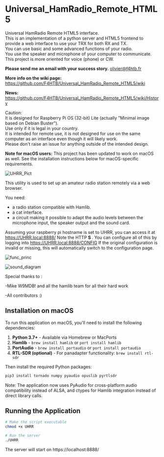 # Universal_HamRadio_Remote_HTML5
Universal HamRadio Remote HTML5 interface.  
This is an implementation of a python server and HTML5 frontend to provide a web interface to use your TRX for both RX and TX.  
You can use basic and some advanced functions of your radio.  
You use the speaker and microphone of your computer to communicate.  
This project is more oriented for voice (phone) or CW.  
  
<b>Please send me an email with your success story.</b> olivier@f4htb.fr

<b>More info on the wiki page:</b> https://github.com/F4HTB/Universal_HamRadio_Remote_HTML5/wiki
   
<b>News:</b> https://github.com/F4HTB/Universal_HamRadio_Remote_HTML5/wiki/History<br>
  
Caution:  
It is designed for Raspberry Pi OS (32-bit) Lite (actually "Minimal image based on Debian Buster").  
Use only if it is legal in your country.  
It is intended for remote use, it is not designed for use on the same computer as an interface even though it will likely work.  
Please don't raise an issue for anything outside of the intended design.

**Note for macOS users:** This project has been updated to work on macOS as well. See the installation instructions below for macOS-specific requirements.  
  
  
![UHRR_Pict](https://user-images.githubusercontent.com/18350938/99989724-e1263580-2daa-11eb-9e3e-c132d4c2d7eb.png)

This utility is used to set up an amateur radio station remotely via a web browser.

You need:
- a radio station compatible with Hamlib.
- a cat interface.
- a circuit making it possible to adapt the audio levels between the microphone input, the speaker output and the sound card.

Assuming your raspberry pi hostname is set to UHRR, you can access it at https://UHRR.local:8888/
Note the HTTP <b> S </b>.
You can configure all of this by logging into https://UHRR.local:8888/CONFIG
If the original configuration is invalid or missing, this will automatically switch to the configuration page.


![func_princ](https://user-images.githubusercontent.com/18350938/99989800-f3a06f00-2daa-11eb-9b45-d695b75904f7.png)

![sound_diagram](https://user-images.githubusercontent.com/18350938/99989819-fe5b0400-2daa-11eb-884f-c09341a03541.png)

Special thanks to :

-Mike W9MDB! and all the hamlib team for all their hard work

-All contributors :)

## Installation on macOS

To run this application on macOS, you'll need to install the following dependencies:

1. **Python 3.7+** - Available via Homebrew or MacPorts
2. **Hamlib** - `brew install hamlib` or `port install hamlib`
3. **PortAudio** - `brew install portaudio` or `port install portaudio`
4. **RTL-SDR (optional)** - For panadapter functionality: `brew install rtl-sdr`

Then install the required Python packages:
```bash
pip3 install tornado numpy pyaudio opuslib pyrtlsdr
```

Note: The application now uses PyAudio for cross-platform audio compatibility instead of ALSA, and ctypes for Hamlib integration instead of direct library calls.

## Running the Application

```bash
# Make the script executable
chmod +x UHRR

# Run the server
./UHRR
```

The server will start on https://localhost:8888/

